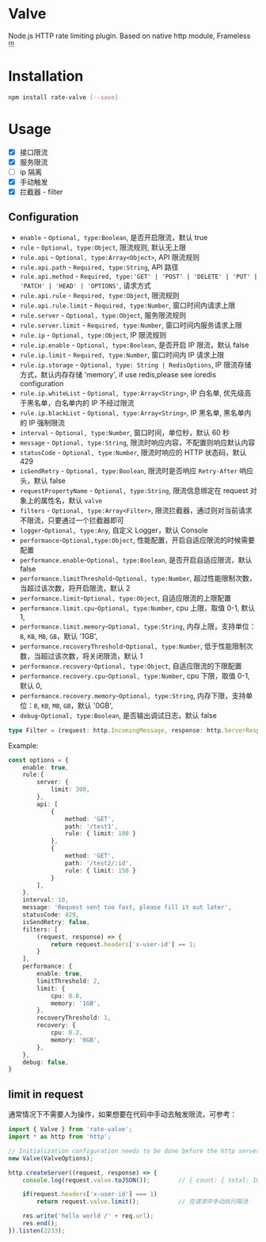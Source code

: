 # Valve
Node.js HTTP rate limiting plugin. Based on native http module, Frameless !!!

# Installation

```bash
npm install rate-valve [--save]
```

# Usage

- [x] 接口限流
- [x] 服务限流
- [ ] ip 隔离
- [x] 手动触发
- [x] 拦截器 - filter

## Configuration

- `enable` - `Optional, type:Boolean`, 是否开启限流，默认 true
- `rule` - `Optional, type:Object`, 限流规则, 默认无上限
- `rule.api` - `Optional, type:Array<Object>`, API 限流规则
- `rule.api.path` - `Required, type:String`, API 路径
- `rule.api.method` - `Required, type:'GET' | 'POST' | 'DELETE' | 'PUT' | 'PATCH' | 'HEAD' | 'OPTIONS'`, 请求方式
- `rule.api.rule` - `Required, type:Object`, 限流规则
- `rule.api.rule.limit` - `Required, type:Number`, 窗口时间内请求上限
- `rule.server` - `Optional, type:Object`, 服务限流规则
- `rule.server.limit` - `Required, type:Number`, 窗口时间内服务请求上限
- `rule.ip` - `Optional, type:Object`, IP 限流规则
- `rule.ip.enable` - `Optional, type:Boolean`, 是否开启 IP 限流，默认 false
- `rule.ip.limit` - `Required, type:Number`, 窗口时间内 IP 请求上限
- `rule.ip.storage` - `Optional, type: String | RedisOptions`, IP 限流存储方式，默认内存存储 'memory', if use redis,please see ioredis configuration
- `rule.ip.whiteList` - `Optional, type:Array<String>`, IP 白名单, 优先级高于黑名单，白名单内的 IP 不经过限流
- `rule.ip.blackList` - `Optional, type:Array<String>`, IP 黑名单, 黑名单内的 IP 强制限流
- `interval` - `Optional, type:Number`, 窗口时间，单位秒，默认 60 秒
- `message` - `Optional, type:String`, 限流时响应内容，不配置则响应默认内容
- `statusCode` - `Optional, type:Number`, 限流时响应的 HTTP 状态码，默认 429
- `isSendRetry` - `Optional, type:Boolean`, 限流时是否响应 `Retry-After` 响应头，默认 false
- `requestPropertyName` - `Optional, type:String`, 限流信息绑定在 request 对象上的属性名，默认 `valve`
- `filters` - `Optional, type:Array<Filter>`, 限流拦截器，通过则对当前请求不限流，只要通过一个拦截器即可
- `logger`-`Optional, type:Any`, 自定义 Logger，默认 Console
- `performance`-`Optional,type:Object`, 性能配置，开启自适应限流的时候需要配置
- `performance.enable`-`Optional, type:Boolean`, 是否开启自适应限流，默认 false
- `performance.limitThreshold`-`Optional, type:Number`, 超过性能限制次数，当超过该次数，将开启限流，默认 2
- `performance.limit`-`Optional, type:Object`, 自适应限流的上限配置
- `performance.limit.cpu`-`Optional, type:Number`, cpu 上限，取值 0-1, 默认 1,
- `performance.limit.memory`-`Optional, type:String`, 内存上限，支持单位：`B`, `KB`, `MB`, `GB`，默认 '1GB',
- `performance.recoveryThreshold`-`Optional, type:Number`, 低于性能限制次数，当超过该次数，将关闭限流，默认 1
- `performance.recovery`-`Optional, type:Object`, 自适应限流的下限配置
- `performance.recovery.cpu`-`Optional, type:Number`, cpu 下限，取值 0-1, 默认 0,
- `performance.recovery.memory`-`Optional, type:String`, 内存下限，支持单位：`B`, `KB`, `MB`, `GB`，默认 '0GB',
- `debug`-`Optional, type:Boolean`, 是否输出调试日志，默认 false

```ts
type Filter = (request: http.IncomingMessage, response: http.ServerResponse) => boolean;
```

Example:
```ts
const options = {
    enable: true,
    rule:{
        server: {
            limit: 300,
        },
        api: [
            {
                method: 'GET',
                path: '/test1',
                rule: { limit: 100 }
            },
            {
                method: 'GET',
                path: '/test2/:id',
                rule: { limit: 150 }
            }
        ],
    },
    interval: 10,
    message: 'Request sent too fast, please fill it out later',
    statusCode: 429,
    isSendRetry: false,
    filters: [
        (request, response) => {
            return request.headers['x-user-id'] == 1;
        }
    ],
    performance: {
        enable: true,
        limitThreshold: 2,
        limit: {
            cpu: 0.8,
            memory: '1GB',
        },
        recoveryThreshold: 1,
        recovery: {
            cpu: 0.2,
            memory: '0GB',
        },
    },
    debug: false,
}
```

## limit in request
通常情况下不需要人为操作，如果想要在代码中手动去触发限流，可参考：

```ts
import { Valve } from 'rate-valve';
import * as http from 'http';

// Initialization configuration needs to be done before the http server starts
new Valve(ValveOptions);

http.createServer((request, response) => {
    console.log(request.valve.toJSON());        // { count: { total: 100, api: 10 } }

    if(request.headers['x-user-id'] === 1)
        return request.valve.limit();           // 在请求中手动执行限流

    res.write('hello world /' + req.url);
    res.end();
}).listen(2233);
```

